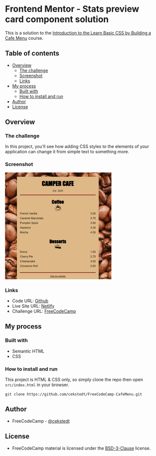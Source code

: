 # Frontend Mentor - Stats preview card component solution

This is a solution to the [Introduction to the Learn Basic CSS by Building a Cafe Menu](https://www.freecodecamp.org/learn/2022/responsive-web-design/learn-basic-css-by-building-a-cafe-menu/) course.

## Table of contents

- [Overview](#overview)
  - [The challenge](#the-challenge)
  - [Screenshot](#screenshot)
  - [Links](#links)
- [My process](#my-process)
  - [Built with](#built-with)
  - [How to install and run](how-to-install-and-run)
- [Author](#author)
- [License](#license)

## Overview

### The challenge

In this project, you'll see how adding CSS styles to the elements of your application can change it from simple text to something more.

### Screenshot

![Screenshot](./thumbnail.png)

### Links

- Code URL: [Github](https://github.com/cekstedt/FreeCodeCamp-CafeMenu)
- Live Site URL: [Netlify](https://lucky-conkies-c8e924.netlify.app/)
- Challenge URL: [FreeCodeCamp](https://www.freecodecamp.org/learn/2022/responsive-web-design/learn-basic-css-by-building-a-cafe-menu/)

## My process

### Built with

- Semantic HTML
- CSS

### How to install and run

This project is HTML & CSS only, so simply clone the repo then open `src/index.html` in your browser.

```
git clone https://github.com/cekstedt/FreeCodeCamp-CafeMenu.git
```

## Author

- FreeCodeCamp - [@cekstedt](https://www.freecodecamp.org/cekstedt)

## License

- FreeCodeCamp material is licensed under the [BSD-3-Clause](https://github.com/freeCodeCamp/freeCodeCamp/blob/main/LICENSE.md) license.
